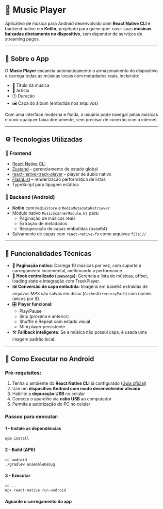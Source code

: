 # 🎵 Music Player

Aplicativo de música para Android desenvolvido com **React Native CLI** e backend nativo em **Kotlin**, projetado para quem quer ouvir suas **músicas baixadas diretamente no dispositivo**, sem depender de serviços de streaming pagos.

---

## 📱 Sobre o App

O **Music Player** escaneia automaticamente o armazenamento do dispositivo e carrega todas as músicas locais com metadados reais, incluindo:

- 🎵 Título da música  
- 🎤 Artista  
- 🕒 Duração  
- 🖼️ Capa do álbum (embutida nos arquivos)

Com uma interface moderna e fluida, o usuário pode navegar pelas músicas e ouvir qualquer faixa diretamente, sem precisar de conexão com a internet.

---

## ⚙️ Tecnologias Utilizadas

### 🎯 Frontend
- [React Native CLI](https://reactnative.dev/)
- [Zustand](https://github.com/pmndrs/zustand) – gerenciamento de estado global
- [react-native-track-player](https://github.com/doublesymmetry/react-native-track-player) – player de áudio nativo
- [FlashList](https://shopify.github.io/flash-list/) – renderização performática de listas
- TypeScript para tipagem estática

### 🔧 Backend (Android)
- **Kotlin** com `MediaStore` e `MediaMetadataRetriever`
- Módulo nativo `MusicScannerModule.kt` para:
  - Paginação de músicas reais
  - Extração de metadados
  - Recuperação de capas embutidas (base64)
- Salvamento de capas com `react-native-fs` como arquivos `file://` 

---

## 🧠 Funcionalidades Técnicas

- 🔄 **Paginação nativa**: Carrega 10 músicas por vez, com suporte a carregamento incremental, melhorando a performance.
- 🧠 **Hook centralizado (`useSongs`)**: Gerencia a lista de músicas, offset, loading state e integração com TrackPlayer.
- 🖼️ **Conversão de capa embutida**: Imagens em base64 extraídas de arquivos MP3 são salvas em disco (`CachesDirectoryPath`) com nomes únicos por ID.
- 🎛️ **Player funcional**:
  - Play/Pause
  - Skip (próxima e anterior)
  - Shuffle e Repeat com estado visual
  - Mini player persistente
- 🛠️ **Fallback inteligente**: Se a música não possui capa, é usada uma imagem padrão local.

---

## 🚀 Como Executar no Android

### Pré-requisitos:

1. Tenha o ambiente do **React Native CLI** já configurado ([Guia oficial](https://reactnative.dev/docs/environment-setup))  
2. Use um **dispositivo Android com modo desenvolvedor ativado**  
3. Habilite a **depuração USB** no celular  
4. Conecte o aparelho via **cabo USB** ao computador  
5. Permita a autorização do PC no celular

### Passos para executar:

#### 1 - Instale as dependências
```bash
npm install
```
#### 2 - Build (APK)
```bash
cd android
./gradlew assembleDebug
```
#### 3 - Executar
```bash
cd ..
npx react-native run-android
```
#### Aguarde o carregamento do app
